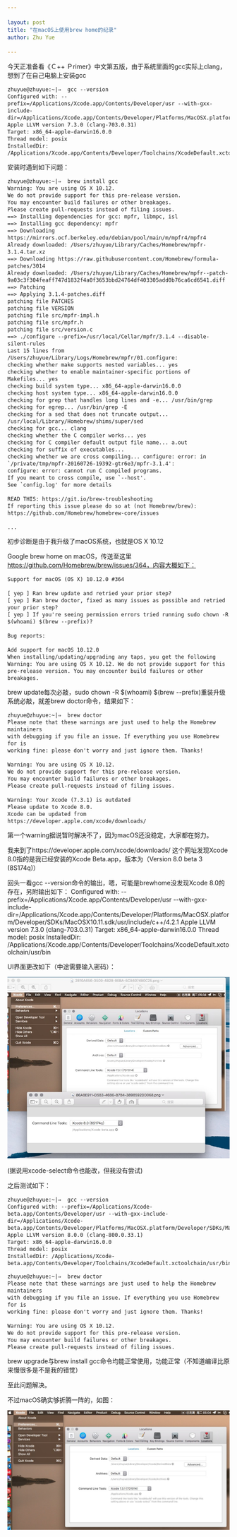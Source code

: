 ```yaml
---

layout: post
title: "在macOS上使用brew home的纪录"
author: Zhu Yue

---
```


今天正准备看《Ｃ++ Ｐrimer》中文第五版，由于系统里面的gcc实际上clang，想到了在自己电脑上安装gcc

```
zhuyue@zhuyue:~|⇒  gcc --version
Configured with: --prefix=/Applications/Xcode.app/Contents/Developer/usr --with-gxx-include-dir=/Applications/Xcode.app/Contents/Developer/Platforms/MacOSX.platform/Developer/SDKs/MacOSX10.11.sdk/usr/include/c++/4.2.1
Apple LLVM version 7.3.0 (clang-703.0.31)
Target: x86_64-apple-darwin16.0.0
Thread model: posix
InstalledDir: /Applications/Xcode.app/Contents/Developer/Toolchains/XcodeDefault.xctoolchain/usr/bin
```

安装时遇到如下问题：

```
zhuyue@zhuyue:~|⇒  brew install gcc
Warning: You are using OS X 10.12.
We do not provide support for this pre-release version.
You may encounter build failures or other breakages.
Please create pull-requests instead of filing issues.
==> Installing dependencies for gcc: mpfr, libmpc, isl
==> Installing gcc dependency: mpfr
==> Downloading https://mirrors.ocf.berkeley.edu/debian/pool/main/m/mpfr4/mpfr4
Already downloaded: /Users/zhuyue/Library/Caches/Homebrew/mpfr-3.1.4.tar.xz
==> Downloading https://raw.githubusercontent.com/Homebrew/formula-patches/3014
Already downloaded: /Users/zhuyue/Library/Caches/Homebrew/mpfr--patch-9a03c3f304feaff747d1832f4a0f3653bbd24764df403305add0b76ca6cd6541.diff
==> Patching
==> Applying 3.1.4-patches.diff
patching file PATCHES
patching file VERSION
patching file src/mpfr-impl.h
patching file src/mpfr.h
patching file src/version.c
==> ./configure --prefix=/usr/local/Cellar/mpfr/3.1.4 --disable-silent-rules
Last 15 lines from /Users/zhuyue/Library/Logs/Homebrew/mpfr/01.configure:
checking whether make supports nested variables... yes
checking whether to enable maintainer-specific portions of Makefiles... yes
checking build system type... x86_64-apple-darwin16.0.0
checking host system type... x86_64-apple-darwin16.0.0
checking for grep that handles long lines and -e... /usr/bin/grep
checking for egrep... /usr/bin/grep -E
checking for a sed that does not truncate output... /usr/local/Library/Homebrew/shims/super/sed
checking for gcc... clang
checking whether the C compiler works... yes
checking for C compiler default output file name... a.out
checking for suffix of executables...
checking whether we are cross compiling... configure: error: in `/private/tmp/mpfr-20160726-19392-gtr6e3/mpfr-3.1.4':
configure: error: cannot run C compiled programs.
If you meant to cross compile, use `--host'.
See `config.log' for more details

READ THIS: https://git.io/brew-troubleshooting
If reporting this issue please do so at (not Homebrew/brew):
https://github.com/Homebrew/homebrew-core/issues

...
```

初步诊断是由于我升级了macOS系统，也就是OS X 10.12

Google brew home on macOS，传送至这里 https://github.com/Homebrew/brew/issues/364，内容大概如下：
```
Support for macOS (OS X) 10.12.0 #364

[ yep ] Ran brew update and retried your prior step?
[ yep ] Ran brew doctor, fixed as many issues as possible and retried your prior step?
[ yep ] If you're seeing permission errors tried running sudo chown -R $(whoami) $(brew --prefix)?

Bug reports:

Add support for macOS 10.12.0 
When installing/updating/upgrading any taps, you get the following 
Warning: You are using OS X 10.12. We do not provide support for this pre-release version. You may encounter build failures or other breakages.
```

brew update每次必敲，sudo chown -R $(whoami) $(brew --prefix)重装升级系统必敲，就差brew doctor命令，结果如下：

```
zhuyue@zhuyue:~|⇒  brew doctor
Please note that these warnings are just used to help the Homebrew maintainers
with debugging if you file an issue. If everything you use Homebrew for is
working fine: please don't worry and just ignore them. Thanks!

Warning: You are using OS X 10.12.
We do not provide support for this pre-release version.
You may encounter build failures or other breakages.
Please create pull-requests instead of filing issues.

Warning: Your Xcode (7.3.1) is outdated
Please update to Xcode 8.0.
Xcode can be updated from
https://developer.apple.com/xcode/downloads/
```

第一个warning据说暂时解决不了，因为macOS还没稳定，大家都在努力。

我来到了https://developer.apple.com/xcode/downloads/ 这个网址发现Xcode 8.0指的是我已经安装的Xcode Beta.app，版本为（Version 8.0 beta 3 (8S174q)）

回头一看gcc --version命令的输出，嗯，可能是brewhome没发现Xcode 8.0的存在，另附输出如下：
Configured with: --prefix=/Applications/Xcode.app/Contents/Developer/usr --with-gxx-include-dir=/Applications/Xcode.app/Contents/Developer/Platforms/MacOSX.platform/Developer/SDKs/MacOSX10.11.sdk/usr/include/c++/4.2.1
Apple LLVM version 7.3.0 (clang-703.0.31)
Target: x86_64-apple-darwin16.0.0
Thread model: posix
InstalledDir: /Applications/Xcode.app/Contents/Developer/Toolchains/XcodeDefault.xctoolchain/usr/bin

UI界面更改如下（中途需要输入密码）：

![use ui set xcode 7.3 to 8.0](/assets/img/use-ui-set-xcode-to-8.0.png)

(据说用xcode-select命令也能改，但我没有尝试)

之后测试如下：

```
zhuyue@zhuyue:~|⇒  gcc --version
Configured with: --prefix=/Applications/Xcode-beta.app/Contents/Developer/usr --with-gxx-include-dir=/Applications/Xcode-beta.app/Contents/Developer/Platforms/MacOSX.platform/Developer/SDKs/MacOSX10.12.sdk/usr/include/c++/4.2.1
Apple LLVM version 8.0.0 (clang-800.0.33.1)
Target: x86_64-apple-darwin16.0.0
Thread model: posix
InstalledDir: /Applications/Xcode-beta.app/Contents/Developer/Toolchains/XcodeDefault.xctoolchain/usr/bin
```
```
zhuyue@zhuyue:~|⇒  brew doctor
Please note that these warnings are just used to help the Homebrew maintainers
with debugging if you file an issue. If everything you use Homebrew for is
working fine: please don't worry and just ignore them. Thanks!

Warning: You are using OS X 10.12.
We do not provide support for this pre-release version.
You may encounter build failures or other breakages.
Please create pull-requests instead of filing issues.
```

brew upgrade与brew install gcc命令均能正常使用，功能正常（不知道编译比原来慢很多是不是我的错觉）

至此问题解决。

不过macOS确实够折腾一阵的，如图：

![old MOU.app can't be use in macOS](/assets/img/old-mou-can-not-use-on-macOS.png)

